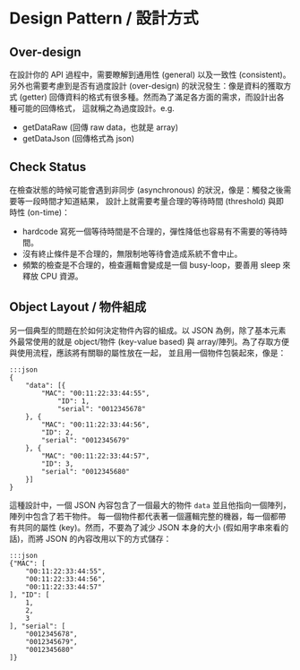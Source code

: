 # Design Pattern / 設計方式 #

## Over-design ##
在設計你的 API 過程中，需要瞭解到通用性 (general) 以及一致性 (consistent)。
另外也需要考慮到是否有過度設計 (over-design) 的狀況發生：像是資料的獲取方式 (getter)
回傳資料的格式有很多種。然而為了滿足各方面的需求，而設計出各種可能的回傳格式，
這就稱之為過度設計。e.g.

+ getDataRaw (回傳 raw data，也就是 array)
+ getDataJson (回傳格式為 json)

## Check Status ##
在檢查狀態的時候可能會遇到非同步 (asynchronous) 的狀況，像是：觸發之後需要等一段時間才知道結果，
設計上就需要考量合理的等待時間 (threshold) 與即時性 (on-time)：

+ hardcode 寫死一個等待時間是不合理的，彈性降低也容易有不需要的等待時間。
+ 沒有終止條件是不合理的，無限制地等待會造成系統不會中止。
+ 頻繁的檢查是不合理的，檢查邏輯會變成是一個 busy-loop，要善用 sleep 來釋放 CPU 資源。

## Object Layout / 物件組成 ##
另一個典型的問題在於如何決定物件內容的組成。以 JSON 為例，除了基本元素外最常使用的就是
object/物件 (key-value based) 與 array/陣列。為了存取方便與使用流程，應該將有關聯的屬性放在一起，
並且用一個物件包裝起來，像是：

	:::json
	{
		"data": [{
			"MAC": "00:11:22:33:44:55",
				"ID": 1,
				"serial": "0012345678"
		}, {
			"MAC": "00:11:22:33:44:56",
			"ID": 2,
			"serial": "0012345679"
		}, {
			"MAC": "00:11:22:33:44:57",
			"ID": 3,
			"serial": "0012345680"
		}]
	}

這種設計中，一個 JSON 內容包含了一個最大的物件 `data` 並且他指向一個陣列，陣列中包含了若干物件。
每一個物件都代表著一個邏輯完整的機器，每一個都帶有共同的屬性 (key)。然而，不要為了減少 JSON
本身的大小 (假如用字串來看的話)，而將 JSON 的內容改用以下的方式儲存：

	:::json
	{"MAC": [
		"00:11:22:33:44:55",
		"00:11:22:33:44:56",
		"00:11:22:33:44:57"
	], "ID": [
		1,
		2,
		3
	], "serial": [
		"0012345678",
		"0012345679",
		"0012345680"
	]}

